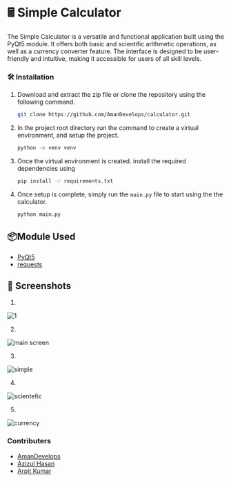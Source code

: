 # 🖩 Simple Calculator
The Simple Calculator is a versatile and functional application built using the PyQt5 module. It offers both basic and scientific arithmetic operations, as well as a currency converter feature. The interface is designed to be user-friendly and intuitive, making it accessible for users of all skill levels.

### 🛠️ Installation

1. Download and extract the zip file or clone the repository using the following command.

    ```bash
    git clone https://github.com/AmanDevelops/calculator.git
    ```

2. In the project root directory run the command to create a virtual environment, and setup the project.

    ```bash
    python -m venv venv
    ```
3. Once the virtual environment is created. install the required dependencies using
   ```bash
   pip install -r requirements.txt
   ```

5. Once setup is complete, simply run the `main.py` file to start using the the calculator.

    ```bash
    python main.py
    ```
    
## 📦Module Used

- [PyQt5](https://pypi.org/project/PyQt5/)
- [requests](https://pypi.org/project/requests/)


## 📸 Screenshots

1.

![1](https://user-images.githubusercontent.com/82009045/138733455-a3a5e087-846e-455a-b50b-439226043b41.JPG)

2.

![main screen](https://user-images.githubusercontent.com/82009045/138733663-39c15251-8bc6-4743-97fe-e6e1578dbcfc.JPG)

3.

![simple](https://user-images.githubusercontent.com/82009045/138733802-ce3b8175-83a8-461a-837c-bfc8318b15c7.JPG)

4.

![scientefic](https://user-images.githubusercontent.com/82009045/138734005-a20f1c21-79a9-4486-82de-7d91901bd352.JPG)

5.

![currency](https://user-images.githubusercontent.com/82009045/138734153-76aaba8c-8866-4a10-bd1f-7f769a899aa2.JPG)

### Contributers 
- [AmanDevelops](https://github.com/AmanDevelops)
- [Azizul Hasan]()
- [Arpit Kumar]()
